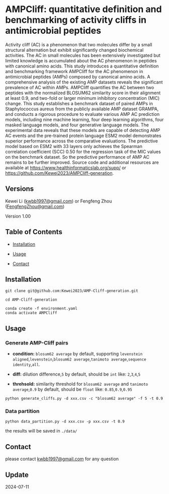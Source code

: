 # AMPCliff: quantitative definition and benchmarking of activity cliffs in antimicrobial peptides

Activity cliff (AC) is a phenomenon that two molecules differ by a small structural alternation but exhibit significantly changed biochemical activities. The AC in small molecules has been extensively investigated but limited knowledge is accumulated about the AC phenomenon in peptides with canonical amino acids. This study introduces a quantitative definition and benchmarking framework AMPCliff for the AC phenomenon in antimicrobial peptides (AMPs) composed by canonical amino acids. A comprehensive analysis of the existing AMP datasets reveals the significant prevalence of AC within AMPs. AMPCliff quantifies the AC between two peptides with the normalized BLOSUM62 similarity score in their alignment at least 0.9, and two-fold or larger minimum inhibitory concentration (MIC) change. This study establishes a benchmark dataset of paired AMPs in Staphylococcus aureus from the publicly available AMP dataset GRAMPA, and conducts a rigorous procedure to evaluate various AMP AC prediction models, including nine machine learning, four deep learning algorithms, four masked language models, and four generative language models. The experimental data reveals that these models are capable of detecting AMP AC events and the pre-trained protein language ESM2 model demonstrates superior performance across the comparative evaluations. The predictive model based on ESM2 with 33 layers only achieves the Spearman correlation coefficient (SCC) 0.50 for the regression task of the MIC values on the benchmark dataset. So the predictive performance of AMP AC remains to be further improved. Source code and additional resources are available at https://www.healthinformaticslab.org/supp/ or https://github.com/Kewei2023/AMPCliff-generation.


## Versions

Kewei Li (kwbb1997@gmail.com) or Fengfeng Zhou (FengfengZhou@gmail.com)

Version 1.00


## Table of Contents

- [Installation](#installation)
- [Usage](#usage)

- [Contact](#contact)

## Installation

```
git clone git@github.com:Kewei2023/AMP-Cliff-generation.git

cd AMP-Cliff-generation

conda create -f environment.yaml
conda activate AMPCliff
```

## Usage
### Generate AMP-Cliff pairs
- **condition:** `blosum62 average` by default, supporting `levenstein aligned`,`levenstein`,`blosum62 average`,`tanimoto average`,`sequence identity`,`all`.


- **diff:** dilution difference,`5` by default, should be `int` like: `2`,`3`,`4`,`5`

- **threhsold:** similarity threshold for `blosum62 average` and `tanimoto average`,`0.9` by default, should be `float` like: `0.85`,`0.9`,`0.95`
```
python generate_cliffs.py -d xxx.csv -c "blosum62 average" -f 5 -t 0.9
```


### Data partition

```
python data_partition.py -d xxx.csv -p xxx.csv -t 0.9
```

the results will be saved in `./data/`

## Contact 
please contact kwbb1997@gmail.com for any question

## Update

2024-07-11

